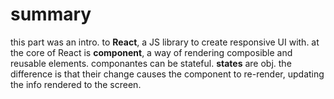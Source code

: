 # summary
this part was an intro. to **React**, a JS library to create responsive UI with.
at the core of React is **component**, a way of rendering composible and reusable elements. 
componantes can be stateful. **states** are obj. the difference is that their change causes the component to re-render, updating the info rendered to the screen. 